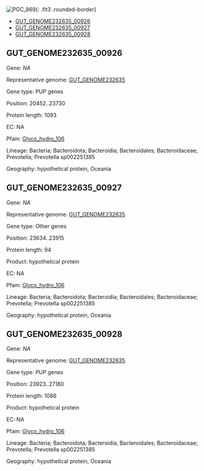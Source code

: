 ![PGC_869](../static/images/Clusters_figure/PGC_869.jpg){: .fit3 .rounded-border}

<ul id="myTab" class="nav nav-tabs">
  <li class="active">
        <a href="#tab1" data-toggle="tab">GUT_GENOME232635_00926</a>
  </li>
<li><a href="#tab2" data-toggle="tab">GUT_GENOME232635_00927</a></li>
<li><a href="#tab3" data-toggle="tab">GUT_GENOME232635_00928</a></li>
</ul>

<div id="myTabContent" class="tab-content">
  <div class="tab-pane fade in active" id="tab1">

<h2 id="GUT_GENOME232635_00926">GUT_GENOME232635_00926</h2>
<p>Gene: <em>NA</em>
<p>Representative genome: <a href="https://www.ebi.ac.uk/metagenomics/genomes/MGYG-HGUT-04371">GUT_GENOME232635</a></p>
<p>Gene type: PUP genes</p>
<p>Position: 20452..23730</p>
<p>Protein length: 1093</p>
<p>EC: NA</p>
<p>Pfam: <a href="http://pfam.xfam.org/family/Glyco_hydro_106">Glyco_hydro_106</a></p>

<p>Lineage: Bacteria; Bacteroidota; Bacteroidia; Bacteroidales; Bacteroidaceae; Prevotella; Prevotella sp002251385</p>
<p>Geography: hypothetical protein, Oceania</p>
  </div>

  <div class="tab-pane fade" id="tab2">

<h2 id="GUT_GENOME232635_00927">GUT_GENOME232635_00927</h2>
<p>Gene: <em>NA</em></p>
<p>Representative genome: <a href="https://www.ebi.ac.uk/metagenomics/genomes/MGYG-HGUT-04371">GUT_GENOME232635</a></p>
<p>Gene type: Other genes</p>
<p>Position: 23634..23915</p>
<p>Protein length: 94</p>
<p>Product: hypothetical protein</p>
<p>EC: NA</p>
<p>Pfam: <a href="http://pfam.xfam.org/family/Glyco_hydro_106">Glyco_hydro_106</a></p>

<p>Lineage: Bacteria; Bacteroidota; Bacteroidia; Bacteroidales; Bacteroidaceae; Prevotella; Prevotella sp002251385</p>
<p>Geography: hypothetical protein, Oceania</p>

  </div>
  <div class="tab-pane fade" id="tab3">

<h2 id="GUT_GENOME232635_00928">GUT_GENOME232635_00928</h2>
<p>Gene: <em>NA</em></p>
<p>Representative genome: <a href="https://www.ebi.ac.uk/metagenomics/genomes/MGYG-HGUT-04371">GUT_GENOME232635</a></p>
<p>Gene type: PUP genes</p>
<p>Position: 23923..27180</p>
<p>Protein length: 1086</p>
<p>Product: hypothetical protein</p>
<p>EC: NA</p>
<p>Pfam: <a href="http://pfam.xfam.org/family/Glyco_hydro_106">Glyco_hydro_106</a></p>

<p>Lineage: Bacteria; Bacteroidota; Bacteroidia; Bacteroidales; Bacteroidaceae; Prevotella; Prevotella sp002251385</p>
<p>Geography: hypothetical protein, Oceania</p>

  </div>
</div>
